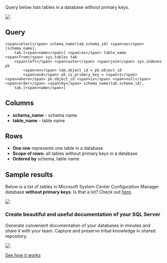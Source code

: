 Query below lists tables in a database without primary keys.

[![](https://dataedo.com/asset/img/markdown/docs/test-article/3187eed29ce5b9127613e8a72fc11156.png)](https://dataedo.com/blog/confused-when-trying-to-work-with-databases?cta=kb-query-confused)

## Query

```
<span>select</span> schema_name(tab.schema_id) <span>as</span> [schema_name], 
    tab.[<span>name</span>] <span>as</span> table_name
<span>from</span> sys.tables tab
    <span>left</span> <span>outer</span> <span>join</span> sys.indexes pk
        <span>on</span> tab.object_id = pk.object_id 
        <span>and</span> pk.is_primary_key = <span>1</span>
<span>where</span> pk.object_id <span>is</span> <span>null</span>
<span>order</span> <span>by</span> schema_name(tab.schema_id),
    tab.[<span>name</span>]
```

## Columns

-   **schema\_name** - schema name
-   **table\_name** - table name

## Rows

-   **One row** represents one table in a database
-   **Scope of rows:** all tables without primary keys in a database
-   **Ordered by** schema, table name

## Sample results

Below is a list of tables in Microsoft System Center Configuration Manager database **without primary keys**. Is that a lot? Check out [here](https://dataedo.com/kb/query/sql-server/how-many-tables-dont-have-primary-keys).

![](https://dataedo.com/asset/img/kb/query/sql-server/tables_without_primary_keys.png)

### Create beautiful and useful documentation of your SQL Server

Generate convenient documentation of your databases in minutes and share it with your team. Capture and preserve tribal knowledge in shared repository.

[![](https://dataedo.com/asset/img/markdown/docs/test-article/30c11fa4b210f11740f56e85ca8bf9c6.gif)](https://demo.dataedo.com/)

[See how it works](https://demo.dataedo.com/)